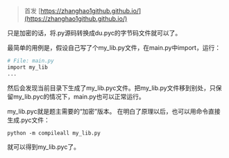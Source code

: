 
<!--more-->

> 首发 [https://zhanghao1github.github.io/](https://zhanghao1github.github.io/)

只是加密的话，将.py源码转换成du.pyc的字节码文件就可以了。

最简单的用例是，假设自己写了个my_lib.py文件，在main.py中import，运行：

```python
# File: main.py
import my_lib
...
```

然后会发现当前目录下生成了my_lib.pyc文件。把my_lib.py文件移到别处，只保留my_lib.pyc的情况下，main.py也可以正常运行。

my_lib.pyc就是题主需要的“加密”版本。
在明白了原理以后，也可以用命令直接生成.pyc文件：

```shell
python -m compileall my_lib.py
```

就可以得到my_lib.pyc了。